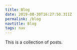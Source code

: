 ```yaml
---
title: Blog
date: 2019-08-30T16:27:50.311Z
permalink: /blog
navtitle: Blog
tags: nav
---
```

This is a collection of posts.

